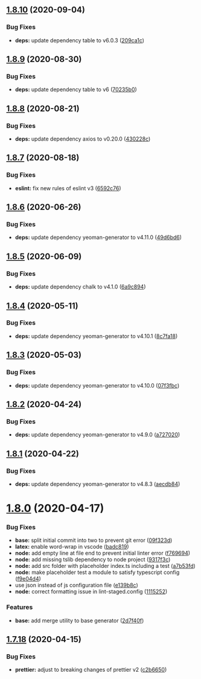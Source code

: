 ## [1.8.10](https://github.com/MichaelHettmer/generator-mht/compare/v1.8.9...v1.8.10) (2020-09-04)


### Bug Fixes

* **deps:** update dependency table to v6.0.3 ([209ca1c](https://github.com/MichaelHettmer/generator-mht/commit/209ca1c245826318bd61a5f9d027aec76839c14e))

## [1.8.9](https://github.com/MichaelHettmer/generator-mht/compare/v1.8.8...v1.8.9) (2020-08-30)


### Bug Fixes

* **deps:** update dependency table to v6 ([70235b0](https://github.com/MichaelHettmer/generator-mht/commit/70235b08590269edf5ad0153b25818adc5052870))

## [1.8.8](https://github.com/MichaelHettmer/generator-mht/compare/v1.8.7...v1.8.8) (2020-08-21)


### Bug Fixes

* **deps:** update dependency axios to v0.20.0 ([430228c](https://github.com/MichaelHettmer/generator-mht/commit/430228c16c8452f9e3557c2d98c30bfd077e58bd))

## [1.8.7](https://github.com/MichaelHettmer/generator-mht/compare/v1.8.6...v1.8.7) (2020-08-18)


### Bug Fixes

* **eslint:** fix new rules of eslint v3 ([6592c76](https://github.com/MichaelHettmer/generator-mht/commit/6592c76ac407f81e2c2bdf8991f2cc8f3b18b2c3))

## [1.8.6](https://github.com/MichaelHettmer/generator-mht/compare/v1.8.5...v1.8.6) (2020-06-26)


### Bug Fixes

* **deps:** update dependency yeoman-generator to v4.11.0 ([49d6bd6](https://github.com/MichaelHettmer/generator-mht/commit/49d6bd6ba4d8f1b9b2805e048a2df59db28992f9))

## [1.8.5](https://github.com/MichaelHettmer/generator-mht/compare/v1.8.4...v1.8.5) (2020-06-09)


### Bug Fixes

* **deps:** update dependency chalk to v4.1.0 ([6a9c894](https://github.com/MichaelHettmer/generator-mht/commit/6a9c894317e8e36d7c28cf6af0152f06130d9245))

## [1.8.4](https://github.com/MichaelHettmer/generator-mht/compare/v1.8.3...v1.8.4) (2020-05-11)


### Bug Fixes

* **deps:** update dependency yeoman-generator to v4.10.1 ([8c7fa18](https://github.com/MichaelHettmer/generator-mht/commit/8c7fa181542af2a466382c9bd2b766b09cb70ece))

## [1.8.3](https://github.com/MichaelHettmer/generator-mht/compare/v1.8.2...v1.8.3) (2020-05-03)


### Bug Fixes

* **deps:** update dependency yeoman-generator to v4.10.0 ([07f3fbc](https://github.com/MichaelHettmer/generator-mht/commit/07f3fbc02e8813d8738d96cec78616275d8e83c9))

## [1.8.2](https://github.com/MichaelHettmer/generator-mht/compare/v1.8.1...v1.8.2) (2020-04-24)


### Bug Fixes

* **deps:** update dependency yeoman-generator to v4.9.0 ([a727020](https://github.com/MichaelHettmer/generator-mht/commit/a72702026e699b9f222ea884bee65f4a3da61370))

## [1.8.1](https://github.com/MichaelHettmer/generator-mht/compare/v1.8.0...v1.8.1) (2020-04-22)


### Bug Fixes

* **deps:** update dependency yeoman-generator to v4.8.3 ([aecdb84](https://github.com/MichaelHettmer/generator-mht/commit/aecdb8417024ff15ddde86df332f30e3a95bb04d))

# [1.8.0](https://github.com/MichaelHettmer/generator-mht/compare/v1.7.18...v1.8.0) (2020-04-17)


### Bug Fixes

* **base:** split initial commit into two to prevent git error ([09f323d](https://github.com/MichaelHettmer/generator-mht/commit/09f323dac1ace96eb304b735cd8a59a415aa6031))
* **latex:** enable word-wrap in vscode ([badc819](https://github.com/MichaelHettmer/generator-mht/commit/badc8199f07a40e99ddcb3a278fc004e38e81c9a))
* **node:** add empty line at file end to prevent initial linter error ([f769694](https://github.com/MichaelHettmer/generator-mht/commit/f76969429dbd3031b20eb59d037f48660b69be9f))
* **node:** add missing tslib dependency to node project ([9317f3c](https://github.com/MichaelHettmer/generator-mht/commit/9317f3cd1a278f5853ecf3eebe7b0903fa2e5a43))
* **node:** add src folder with placeholder index.ts including a test ([a7b53fd](https://github.com/MichaelHettmer/generator-mht/commit/a7b53fd73c4119bdb51198c3905a08fe063c8931))
* **node:** make placeholder test a module to satisfy typescript config ([f9e04d4](https://github.com/MichaelHettmer/generator-mht/commit/f9e04d4c93f27ffa00f2930ae3f1471cb7ffb62c))
* use json instead of js configuration file ([e139b8c](https://github.com/MichaelHettmer/generator-mht/commit/e139b8c968bac2767eeb6e1d5aabdc2f5735e37c))
* **node:** correct formatting issue in lint-staged.config ([1115252](https://github.com/MichaelHettmer/generator-mht/commit/1115252f05f27f52f368775301a36e4a2502f29a))


### Features

* **base:** add merge utility to base generator ([2d7f40f](https://github.com/MichaelHettmer/generator-mht/commit/2d7f40f350c40f0208544c9dedb619829b1f7248))

## [1.7.18](https://github.com/MichaelHettmer/generator-mht/compare/v1.7.17...v1.7.18) (2020-04-15)


### Bug Fixes

* **prettier:** adjust to breaking changes of prettier v2 ([c2b6650](https://github.com/MichaelHettmer/generator-mht/commit/c2b66508bdf99563f75243e2b71bc81a2858937a))
